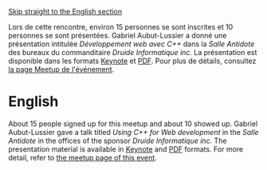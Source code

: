 [Skip straight to the English section](#english)

Lors de cette rencontre, environ 15 personnes se sont inscrites et 10 personnes se sont présentées. Gabriel Aubut-Lussier a donné une présentation intitulée *Développement web avec C++* dans la _Salle Antidote_ des bureaux du commanditaire _Druide Informatique inc._ La présentation est disponible dans les formats [Keynote](https://github.com/CppMtl/Meetups/blob/master/2017/2017-03-22%20%5BGabriel%20Aubut-Lussier%5D%20D%C3%A9veloppement%20web%20avec%20C%2B%2B/20170322-WebDevelopment.key) et [PDF](https://github.com/CppMtl/Meetups/blob/master/2017/2017-03-22%20%5BGabriel%20Aubut-Lussier%5D%20D%C3%A9veloppement%20web%20avec%20C%2B%2B/20170322-WebDevelopment.pdf). Pour plus de détails, consultez [la page Meetup de l'événement](https://www.meetup.com/CppMtl/events/237897029/).

# English
About 15 people signed up for this meetup and about 10 showed up. Gabriel Aubut-Lussier gave a talk titled *Using C++ for Web development* in the _Salle Antidote_ in the offices of the sponsor _Druide Informatique inc._ The presentation material is available in [Keynote](https://github.com/CppMtl/Meetups/blob/master/2017/2017-03-22%20%5BGabriel%20Aubut-Lussier%5D%20D%C3%A9veloppement%20web%20avec%20C%2B%2B/20170322-WebDevelopment.key) and [PDF](https://github.com/CppMtl/Meetups/blob/master/2017/2017-03-22%20%5BGabriel%20Aubut-Lussier%5D%20D%C3%A9veloppement%20web%20avec%20C%2B%2B/20170322-WebDevelopment.pdf) formats. For more detail, refer to [the meetup page of this event](https://www.meetup.com/CppMtl/events/237897029/).
